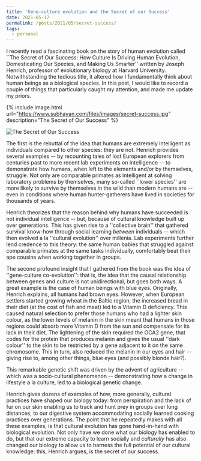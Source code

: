 ```yaml
---
title: 'Gene-culture evolution and the Secret of our Success'
date: 2021-05-17
permalink: /posts/2021/05/secret-success/
tags:
  - personal
---
```


I recently read a fascinating book on the story of human evolution called ``The Secret of Our Success: How Culture Is Driving Human Evolution, Domesticating Our Species, and Making Us Smarter'' written by Joseph Henrich, professor of evolutionary biology at Harvard University. Notwithstanding the tedious title, it altered how I fundamentally think about human beings as a biological species. In this post, I would like to record a couple of things that particularly caught my attention, and made me update my priors.

{% include image.html url="https://www.subhayan.com/files/images/secret-success.jpg" description="The Secret of Our Success" %}

![The Secret of Our Success](https://www.subhayan.com/files/images/secret-success.jpg)

The first is the rebuttal of the idea that humans are extremely intelligent as individuals compared to other species: they are not. Henrich provides several examples -- by recounting tales of lost European explorers from centuries past to more recent lab experiments on intelligence -- to demonstrate how humans, when left to the elements and/or by themselves, struggle. Not only are comparable primates as intelligent at solving laboratory problems by themselves, many so-called ``lower species'' are more likely to survive by themselves in the wild than modern humans are -- even in conditions where human hunter-gatherers have lived in societies for thousands of years.

Henrich theorizes that the reason behind why humans have succeeded is not individual intelligence -- but, because of cultural knowledge built up over generations. This has given rise to a ''collective brain'' that gathered survival know-how through social learning *between* individuals -- which then evolved a la ''cultural evolution'' over millenia. Lab experiments further lend credence to this theory: the same human babies that struggled against comparable primates at the same tasks individually, comfortably beat their ape cousins when working together in groups.

The second profound insight that I gathered from the book was the idea of ''gene-culture co-evolution'': that is, the idea that the causal relationship between genes and culture is not unidirectional, but goes both ways. A great example is the case of human beings with blue eyes. Originally, Henrich explains, all humans had brown eyes. However, when European settlers started growing wheat in the Baltic region, the increased bread in their diet (at the cost of fish and meat) led to a Vitamin D deficiency. This caused natural selection to prefer those humans who had a lighter skin colour, as the lower levels of melanin in the skin meant that humans in those regions could absorb more Vitamin D from the sun and compensate for its lack in their diet. The lightening of the skin required the OCA2 gene, that codes for the protein that produces melanin and gives the usual ''dark colour'' to the skin to be restricted by a gene adjacent to it on the same chromosome. This in turn, also reduced the melanin in our eyes and hair -- giving rise to, among other things, blue eyes (and possibly blonde hair?).

This remarkable genetic shift was driven by the advent of agriculture -- which was a socio-cultural phenomenon -- demonstrating how a change in lifestyle a la culture, led to a biological genetic change.

Henrich gives dozens of examples of how, more generally, cultural practices have shaped our biology today: from perspiration and the lack of fur on our skin enabling us to track and hunt prey in groups over long distances, to our digestive system accommodating socially learned cooking practices over generations. The point that he repeatedly makes with all these examples, is that cultural evolution has gone hand-in-hand with biological evolution. Not only have we done what our biology has enabled to do, but that our extreme capacity to learn socially and *culturally* has also changed our biology to allow us to harness the full potential of our cultural knowledge: this, Henrich argues, is the secret of our success.

